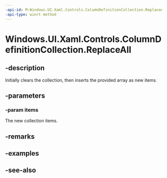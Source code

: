 ```yaml
---
-api-id: M:Windows.UI.Xaml.Controls.ColumnDefinitionCollection.ReplaceAll(Windows.UI.Xaml.Controls.ColumnDefinition[])
-api-type: winrt method
---
```


<!-- Method syntax
public void ReplaceAll(Windows.UI.Xaml.Controls.ColumnDefinition[] items)
-->

# Windows.UI.Xaml.Controls.ColumnDefinitionCollection.ReplaceAll

## -description
Initially clears the collection, then inserts the provided array as new items.



## -parameters
### -param items
The new collection items.

## -remarks

## -examples

## -see-also
